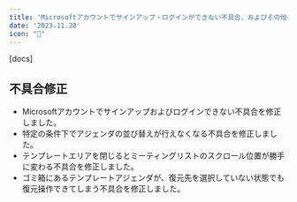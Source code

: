 ```yaml
---
title: 'Microsoftアカウントでサインアップ・ログインができない不具合、およびその他の不具合の修正を行いました。'
date: '2023.11.28'
icon: "🐛"
---
```


[docs]

## 不具合修正
- Microsoftアカウントでサインアップおよびログインできない不具合を修正しました。
- 特定の条件下でアジェンダの並び替えが行えなくなる不具合を修正しました。
- テンプレートエリアを閉じるとミーティングリストのスクロール位置が勝手に変わる不具合を修正しました。
- ゴミ箱にあるテンプレートアジェンダが、復元先を選択していない状態でも復元操作できてしまう不具合を修正しました。
